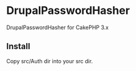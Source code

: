 # DrupalPasswordHasher
DrupalPasswordHasher for CakePHP 3.x

## Install
Copy src/Auth dir into your src dir.
